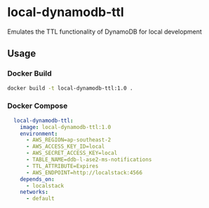 # local-dynamodb-ttl

Emulates the TTL functionality of DynamoDB for local development 

## Usage

### Docker Build

```bash
docker build -t local-dynamodb-ttl:1.0 .
```

### Docker Compose

```yaml
  local-dynamodb-ttl:
    image: local-dynamodb-ttl:1.0
    environment:
      - AWS_REGION=ap-southeast-2
      - AWS_ACCESS_KEY_ID=local
      - AWS_SECRET_ACCESS_KEY=local
      - TABLE_NAME=ddb-l-ase2-ms-notifications
      - TTL_ATTRIBUTE=Expires
      - AWS_ENDPOINT=http://localstack:4566
    depends_on:
      - localstack
    networks:
      - default
```
